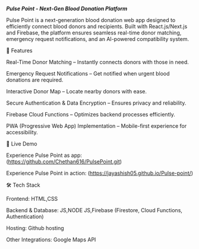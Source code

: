 ***Pulse Point - Next-Gen Blood Donation Platform***

Pulse Point is a next-generation blood donation web app designed to efficiently connect blood donors and recipients. Built with React.js/Next.js and Firebase, the platform ensures seamless real-time donor matching, emergency request notifications, and an AI-powered compatibility system.

🌟 Features

Real-Time Donor Matching – Instantly connects donors with those in need.

Emergency Request Notifications – Get notified when urgent blood donations are required.

Interactive Donor Map – Locate nearby donors with ease.

Secure Authentication & Data Encryption – Ensures privacy and reliability.

Firebase Cloud Functions – Optimizes backend processes efficiently.

PWA (Progressive Web App) Implementation – Mobile-first experience for accessibility.

🚀 Live Demo

Experience Pulse Point as app: (https://github.com/Chethan616/PulsePoint.git)

Experience Pulse Point in action: (https://jayashish05.github.io/Pulse-point/)

🛠️ Tech Stack

Frontend: HTML,CSS

Backend & Database: JS,NODE JS,Firebase (Firestore, Cloud Functions, Authentication)

Hosting: Github hosting

Other Integrations: Google Maps API

